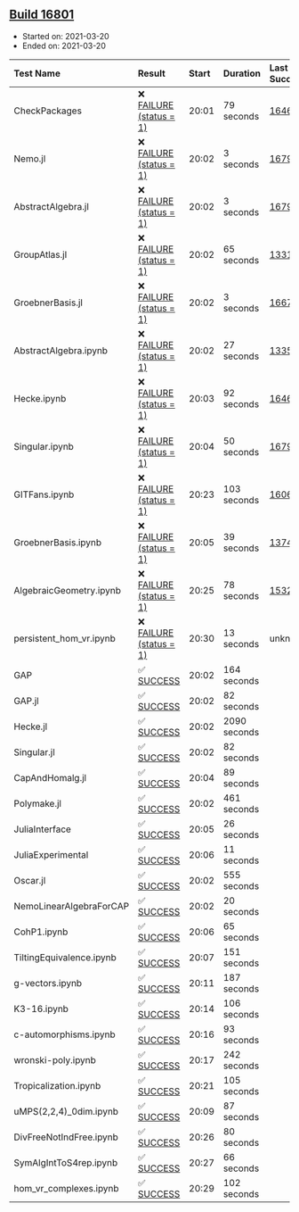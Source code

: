 ## [Build 16801](https://oscarci.mathematik.uni-kl.de/job/oscar/16801/)

* Started on: 2021-03-20
* Ended on: 2021-03-20

| Test Name    | Result | Start | Duration | Last Success | First Failure |
|:-------------|:-------|:------|:---------|:-------------|:--------------|
| CheckPackages | ❌ [FAILURE (status = 1)](https://oscarci.mathematik.uni-kl.de/job/oscar/16801/artifact/logs/build-16801/CheckPackages.log) | 20:01 | 79 seconds | [16463](https://oscarci.mathematik.uni-kl.de/job/oscar/16463/) | [16464](https://oscarci.mathematik.uni-kl.de/job/oscar/16464/) |
| Nemo.jl | ❌ [FAILURE (status = 1)](https://oscarci.mathematik.uni-kl.de/job/oscar/16801/artifact/logs/build-16801/Nemo.jl.log) | 20:02 | 3 seconds | [16793](https://oscarci.mathematik.uni-kl.de/job/oscar/16793/) | [16794](https://oscarci.mathematik.uni-kl.de/job/oscar/16794/) |
| AbstractAlgebra.jl | ❌ [FAILURE (status = 1)](https://oscarci.mathematik.uni-kl.de/job/oscar/16801/artifact/logs/build-16801/AbstractAlgebra.jl.log) | 20:02 | 3 seconds | [16792](https://oscarci.mathematik.uni-kl.de/job/oscar/16792/) | [16793](https://oscarci.mathematik.uni-kl.de/job/oscar/16793/) |
| GroupAtlas.jl | ❌ [FAILURE (status = 1)](https://oscarci.mathematik.uni-kl.de/job/oscar/16801/artifact/logs/build-16801/GroupAtlas.jl.log) | 20:02 | 65 seconds | [13311](https://oscarci.mathematik.uni-kl.de/job/oscar/13311/) | [13312](https://oscarci.mathematik.uni-kl.de/job/oscar/13312/) |
| GroebnerBasis.jl | ❌ [FAILURE (status = 1)](https://oscarci.mathematik.uni-kl.de/job/oscar/16801/artifact/logs/build-16801/GroebnerBasis.jl.log) | 20:02 | 3 seconds | [16676](https://oscarci.mathematik.uni-kl.de/job/oscar/16676/) | [16677](https://oscarci.mathematik.uni-kl.de/job/oscar/16677/) |
| AbstractAlgebra.ipynb | ❌ [FAILURE (status = 1)](https://oscarci.mathematik.uni-kl.de/job/oscar/16801/artifact/logs/build-16801/AbstractAlgebra.ipynb.log) | 20:02 | 27 seconds | [13355](https://oscarci.mathematik.uni-kl.de/job/oscar/13355/) | [13356](https://oscarci.mathematik.uni-kl.de/job/oscar/13356/) |
| Hecke.ipynb | ❌ [FAILURE (status = 1)](https://oscarci.mathematik.uni-kl.de/job/oscar/16801/artifact/logs/build-16801/Hecke.ipynb.log) | 20:03 | 92 seconds | [16463](https://oscarci.mathematik.uni-kl.de/job/oscar/16463/) | [16464](https://oscarci.mathematik.uni-kl.de/job/oscar/16464/) |
| Singular.ipynb | ❌ [FAILURE (status = 1)](https://oscarci.mathematik.uni-kl.de/job/oscar/16801/artifact/logs/build-16801/Singular.ipynb.log) | 20:04 | 50 seconds | [16793](https://oscarci.mathematik.uni-kl.de/job/oscar/16793/) | [16794](https://oscarci.mathematik.uni-kl.de/job/oscar/16794/) |
| GITFans.ipynb | ❌ [FAILURE (status = 1)](https://oscarci.mathematik.uni-kl.de/job/oscar/16801/artifact/logs/build-16801/GITFans.ipynb.log) | 20:23 | 103 seconds | [16068](https://oscarci.mathematik.uni-kl.de/job/oscar/16068/) | [16069](https://oscarci.mathematik.uni-kl.de/job/oscar/16069/) |
| GroebnerBasis.ipynb | ❌ [FAILURE (status = 1)](https://oscarci.mathematik.uni-kl.de/job/oscar/16801/artifact/logs/build-16801/GroebnerBasis.ipynb.log) | 20:05 | 39 seconds | [13748](https://oscarci.mathematik.uni-kl.de/job/oscar/13748/) | [13749](https://oscarci.mathematik.uni-kl.de/job/oscar/13749/) |
| AlgebraicGeometry.ipynb | ❌ [FAILURE (status = 1)](https://oscarci.mathematik.uni-kl.de/job/oscar/16801/artifact/logs/build-16801/AlgebraicGeometry.ipynb.log) | 20:25 | 78 seconds | [15322](https://oscarci.mathematik.uni-kl.de/job/oscar/15322/) | [15323](https://oscarci.mathematik.uni-kl.de/job/oscar/15323/) |
| persistent_hom_vr.ipynb | ❌ [FAILURE (status = 1)](https://oscarci.mathematik.uni-kl.de/job/oscar/16801/artifact/logs/build-16801/persistent_hom_vr.ipynb.log) | 20:30 | 13 seconds | unknown | unknown |
| GAP | ✅ [SUCCESS](https://oscarci.mathematik.uni-kl.de/job/oscar/16801/artifact/logs/build-16801/GAP.log) | 20:02 | 164 seconds |  |  |
| GAP.jl | ✅ [SUCCESS](https://oscarci.mathematik.uni-kl.de/job/oscar/16801/artifact/logs/build-16801/GAP.jl.log) | 20:02 | 82 seconds |  |  |
| Hecke.jl | ✅ [SUCCESS](https://oscarci.mathematik.uni-kl.de/job/oscar/16801/artifact/logs/build-16801/Hecke.jl.log) | 20:02 | 2090 seconds |  |  |
| Singular.jl | ✅ [SUCCESS](https://oscarci.mathematik.uni-kl.de/job/oscar/16801/artifact/logs/build-16801/Singular.jl.log) | 20:02 | 82 seconds |  |  |
| CapAndHomalg.jl | ✅ [SUCCESS](https://oscarci.mathematik.uni-kl.de/job/oscar/16801/artifact/logs/build-16801/CapAndHomalg.jl.log) | 20:04 | 89 seconds |  |  |
| Polymake.jl | ✅ [SUCCESS](https://oscarci.mathematik.uni-kl.de/job/oscar/16801/artifact/logs/build-16801/Polymake.jl.log) | 20:02 | 461 seconds |  |  |
| JuliaInterface | ✅ [SUCCESS](https://oscarci.mathematik.uni-kl.de/job/oscar/16801/artifact/logs/build-16801/JuliaInterface.log) | 20:05 | 26 seconds |  |  |
| JuliaExperimental | ✅ [SUCCESS](https://oscarci.mathematik.uni-kl.de/job/oscar/16801/artifact/logs/build-16801/JuliaExperimental.log) | 20:06 | 11 seconds |  |  |
| Oscar.jl | ✅ [SUCCESS](https://oscarci.mathematik.uni-kl.de/job/oscar/16801/artifact/logs/build-16801/Oscar.jl.log) | 20:02 | 555 seconds |  |  |
| NemoLinearAlgebraForCAP | ✅ [SUCCESS](https://oscarci.mathematik.uni-kl.de/job/oscar/16801/artifact/logs/build-16801/NemoLinearAlgebraForCAP.log) | 20:02 | 20 seconds |  |  |
| CohP1.ipynb | ✅ [SUCCESS](https://oscarci.mathematik.uni-kl.de/job/oscar/16801/artifact/logs/build-16801/CohP1.ipynb.log) | 20:06 | 65 seconds |  |  |
| TiltingEquivalence.ipynb | ✅ [SUCCESS](https://oscarci.mathematik.uni-kl.de/job/oscar/16801/artifact/logs/build-16801/TiltingEquivalence.ipynb.log) | 20:07 | 151 seconds |  |  |
| g-vectors.ipynb | ✅ [SUCCESS](https://oscarci.mathematik.uni-kl.de/job/oscar/16801/artifact/logs/build-16801/g-vectors.ipynb.log) | 20:11 | 187 seconds |  |  |
| K3-16.ipynb | ✅ [SUCCESS](https://oscarci.mathematik.uni-kl.de/job/oscar/16801/artifact/logs/build-16801/K3-16.ipynb.log) | 20:14 | 106 seconds |  |  |
| c-automorphisms.ipynb | ✅ [SUCCESS](https://oscarci.mathematik.uni-kl.de/job/oscar/16801/artifact/logs/build-16801/c-automorphisms.ipynb.log) | 20:16 | 93 seconds |  |  |
| wronski-poly.ipynb | ✅ [SUCCESS](https://oscarci.mathematik.uni-kl.de/job/oscar/16801/artifact/logs/build-16801/wronski-poly.ipynb.log) | 20:17 | 242 seconds |  |  |
| Tropicalization.ipynb | ✅ [SUCCESS](https://oscarci.mathematik.uni-kl.de/job/oscar/16801/artifact/logs/build-16801/Tropicalization.ipynb.log) | 20:21 | 105 seconds |  |  |
| uMPS(2,2,4)_0dim.ipynb | ✅ [SUCCESS](https://oscarci.mathematik.uni-kl.de/job/oscar/16801/artifact/logs/build-16801/uMPS-2-2-4-_0dim.ipynb.log) | 20:09 | 87 seconds |  |  |
| DivFreeNotIndFree.ipynb | ✅ [SUCCESS](https://oscarci.mathematik.uni-kl.de/job/oscar/16801/artifact/logs/build-16801/DivFreeNotIndFree.ipynb.log) | 20:26 | 80 seconds |  |  |
| SymAlgIntToS4rep.ipynb | ✅ [SUCCESS](https://oscarci.mathematik.uni-kl.de/job/oscar/16801/artifact/logs/build-16801/SymAlgIntToS4rep.ipynb.log) | 20:27 | 66 seconds |  |  |
| hom_vr_complexes.ipynb | ✅ [SUCCESS](https://oscarci.mathematik.uni-kl.de/job/oscar/16801/artifact/logs/build-16801/hom_vr_complexes.ipynb.log) | 20:29 | 102 seconds |  |  |

